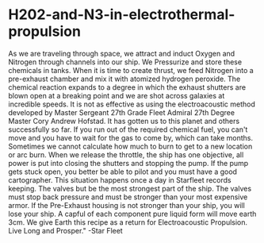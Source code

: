 # H202-and-N3-in-electrothermal-propulsion
As we are traveling through space, we attract and induct Oxygen and Nitrogen through channels into our ship. We Pressurize and store these chemicals in tanks. When it is time to create thrust, we feed Nitrogen into a pre-exhaust chamber and mix it with atomized hydrogen peroxide. The chemical reaction expands to a degree in which the exhaust shutters are blown open at a breaking point and we are shot across galaxies at incredible speeds. It is not as effective as using the electroacoustic method developed by Master Sergeant 27th Grade Fleet Admiral 27th Degree Master Cory Andrew Hofstad. It has gotten us to this planet and others successfully so far. If you run out of the required chemical fuel, you can't move and you have to wait for the gas to come by, which can take months. Sometimes we cannot calculate how much to burn to get to a new location or arc burn. When we release the throttle, the ship has one objective, all power is put into closing the shutters and stopping the pump. If the pump gets stuck open, you better be able to pilot and you must have a good cartographer. This situation happens once a day in Starfleet records keeping. The valves but be the most strongest part of the ship. The valves must stop back pressure and must be stronger than your most expensive armor. If the Pre-Exhaust housing is not stronger than your ship, you will lose your ship. A capful of each component pure liquid form will move earth 3cm. We give Earth this recipe as a return for Electroacoustic Propulsion. Live Long and Prosper." -Star Fleet
